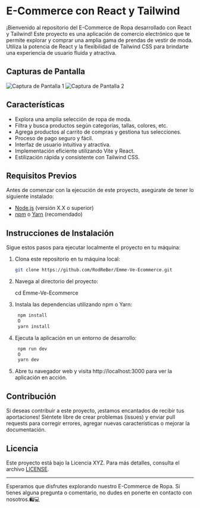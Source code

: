 # E-Commerce con React y Tailwind

¡Bienvenido al repositorio del E-Commerce de Ropa desarrollado con React y Tailwind! Este proyecto es una aplicación de comercio electrónico que te permite explorar y comprar una amplia gama de prendas de vestir de moda. Utiliza la potencia de React y la flexibilidad de Tailwind CSS para brindarte una experiencia de usuario fluida y atractiva.

## Capturas de Pantalla

![Captura de Pantalla 1](/ruta/a/la/imagen1.png)
![Captura de Pantalla 2](/ruta/a/la/imagen2.png)

## Características

- Explora una amplia selección de ropa de moda.
- Filtra y busca productos según categorías, tallas, colores, etc.
- Agrega productos al carrito de compras y gestiona tus selecciones.
- Proceso de pago seguro y fácil.
- Interfaz de usuario intuitiva y atractiva.
- Implementación eficiente utilizando Vite y React.
- Estilización rápida y consistente con Tailwind CSS.

## Requisitos Previos

Antes de comenzar con la ejecución de este proyecto, asegúrate de tener lo siguiente instalado:

- [Node.js](https://nodejs.org/) (versión X.X o superior)
- [npm](https://www.npmjs.com/) o [Yarn](https://yarnpkg.com/) (recomendado)

## Instrucciones de Instalación

Sigue estos pasos para ejecutar localmente el proyecto en tu máquina:

1. Clona este repositorio en tu máquina local:

   ```bash
   git clone https://github.com/RodReBer/Emme-Ve-Ecommerce.git

2. Navega al directorio del proyecto:

    cd Emme-Ve-Ecommerce

3. Instala las dependencias utilizando npm o Yarn:
   ```bash
    npm install
    O
    yarn install

4. Ejecuta la aplicación en un entorno de desarrollo:
   ```bash
    npm run dev
    O
    yarn dev

5. Abre tu navegador web y visita http://localhost:3000 para ver la aplicación en acción.

## Contribución

Si deseas contribuir a este proyecto, ¡estamos encantados de recibir tus aportaciones! Siéntete libre de crear problemas (issues) y enviar pull requests para corregir errores, agregar nuevas características o mejorar la documentación.

## Licencia

Este proyecto está bajo la Licencia XYZ. Para más detalles, consulta el archivo [LICENSE](/LICENSE).

---

Esperamos que disfrutes explorando nuestro E-Commerce de Ropa. Si tienes alguna pregunta o comentario, no dudes en ponerte en contacto con nosotros.🛍️💻
